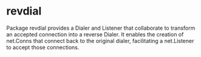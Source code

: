 # revdial
Package revdial provides a Dialer and Listener that collaborate to transform an accepted connection into a reverse Dialer. It enables the creation of net.Conns that connect back to the original dialer, facilitating a net.Listener to accept those connections.
